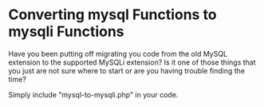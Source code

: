 # Converting mysql Functions to mysqli Functions


Have you been putting off migrating you code from the old MySQL extension to the supported MySQLi extension? Is it one of those things that you just are not sure where to start or are you having trouble finding the time?

Simply include "mysql-to-mysqli.php" in your code.
